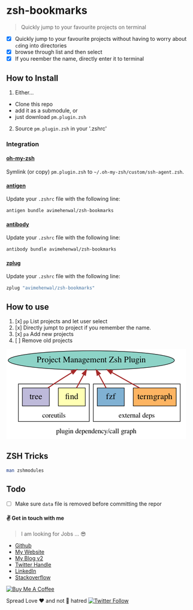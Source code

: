# zsh-bookmarks

> Quickly jump to your favourite projects on terminal

- [x] Quickly jump to your favourite projects without having to worry about `cd`ing into directories
- [x] browse through list and then select
- [x] If you reember the name, directly enter it to terminal

## How to Install

1. Either…

- Clone this repo
- add it as a submodule, or
- just download `pm.plugin.zsh`

2. Source `pm.plugin.zsh` in your '.zshrc'

### Integration

#### [oh-my-zsh](https://github.com/robbyrussell/oh-my-zsh)

Symlink (or copy) `pm.plugin.zsh` to `~/.oh-my-zsh/custom/ssh-agent.zsh`.

#### [antigen](https://github.com/zsh-users/antigen)

Update your `.zshrc` file with the following line:

```sh
antigen bundle avimehenwal/zsh-bookmarks
```

#### [antibody](https://github.com/getantibody/antibody)

Update your `.zshrc` file with the following line:

```sh
antibody bundle avimehenwal/zsh-bookmarks
```

#### [zplug](https://github.com/zplug/zplug)

Update your `.zshrc` file with the following line:

```sh
zplug "avimehenwal/zsh-bookmarks"
```

## How to use

1. [x] `pp` List projects and let user select
2. [x] Directly jumpt to project if you remember the name.
3. [x] `pa` Add new projects
4. [ ] Remove old projects

![dependency graph](./dependency-graph.png)

## ZSH Tricks

```zsh
man zshmodules
```

## Todo

- [ ] Make sure `data` file is removed before committing the repor

#### :v: Get in touch with me

> I am looking for Jobs ... :sunglasses:

- [Github](https://github.com/avimehenwal/)
- [My Website](https://avimehenwal.in)
- [My Blog v2](https://avimehenwal2.netlify.app/)
- [Twitter Handle](https://twitter.com/avimehenwal)
- [LinkedIn](https://in.linkedin.com/in/avimehenwal)
- [Stackoverflow](https://stackoverflow.com/users/1915935/avi-mehenwal)

<a href="https://www.buymeacoffee.com/F1j07cV" target="_blank"><img src="https://cdn.buymeacoffee.com/buttons/default-orange.png" alt="Buy Me A Coffee" style="height: 51px !important;width: 217px !important;" ></a>

Spread Love :hearts: and not :no_entry_sign: hatred [![Twitter Follow](https://img.shields.io/twitter/follow/avimehenwal.svg?style=social)](https://twitter.com/avimehenwal)
